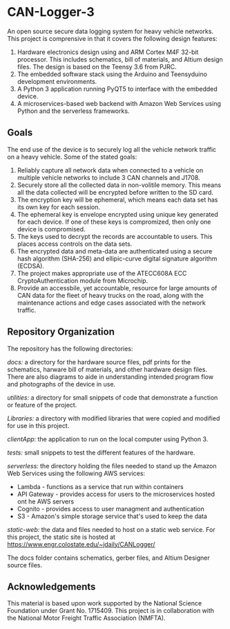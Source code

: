 # CAN-Logger-3

An open source secure data logging system for heavy vehicle networks. This project is comprensive in that it covers the following design features:
  1. Hardware electronics design using and ARM Cortex M4F 32-bit processor. This includes schematics, bill of materials, and Altium design files. The design is based on the Teensy 3.6 from PJRC.
  2. The embedded software stack using the Arduino and Teensyduino development environments.
  3. A Python 3 application running PyQT5 to interface with the embedded device.
  4. A microservices-based web backend with Amazon Web Services using Python and the serverless frameworks.

## Goals
The end use of the device is to securely log all the vehicle network traffic on a heavy vehicle. Some of the stated goals:
  1. Reliably capture all network data when connected to a vehicle on multiple vehicle networks to include 3 CAN channels and J1708.
  2. Securely store all the collected data in non-volitile memory. This means all the data collected will be encrypted before written to the SD card.
  3. The encryption key will be ephemeral, which means each data set has its own key for each session. 
  4. The ephemeral key is envelope encrypted using unique key generated for each device. If one of these keys is compromized, then only one device is compromised.
  5. The keys used to decrypt the records are accountable to users. This places access controls on the data sets. 
  6. The encrypted data and meta-data are authenticated using a secure hash algorithm (SHA-256) and ellipic-curve digital signature algorithm (ECDSA).
  7. The project makes appropriate use of the ATECC608A ECC CryptoAuthentication module from Microchip.
  8. Provide an accessbile, yet accountable, resource for large amounts of CAN data for the fleet of heavy trucks on the road, along with the maintenance actions and edge cases associated with the network traffic.

## Repository Organization
The repository has the following directories:

*docs:* a directory for the hardware source files, pdf prints for the schematics, harware bill of materials, and other hardware design files. There are also diagrams to aide in understanding intended program flow and photographs of the device in use.

*utilities:* a directory for small snippets of code that demonstrate a function or feature of the project.

*Libraries:* a directory with modified libraries that were copied and modified for use in this project.

*clientApp:* the application to run on the local computer using Python 3.

*tests:* small snippets to test the different features of the hardware.

*serverless:* the directory holding the files needed to stand up the Amazon Web Services using the following AWS services:
  * Lambda - functions as a service that run within containers
  * API Gateway - provides access for users to the microservices hosted ont he AWS servers
  * Cognito -  provides access to user managment and authentication
  * S3 - Amazon's simple storage service that's used to keep the data

*static-web:* the data and files needed to host on a static web service. For this project, the static site is hosted at https://www.engr.colostate.edu/~jdaily/CANLogger/


The docs folder contains schematics, gerber files, and Altium Designer source files. 



## Acknowledgements

This material is based upon work supported by the National Science Foundation under Grant No. 1715409. This project is in collaboration with the National Motor Freight Traffic Association (NMFTA).